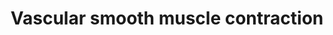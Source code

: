 ---
annotations:
- id: PW:0000004
  parent: regulatory pathway
  type: Pathway Ontology
  value: regulatory pathway
authors:
- Zari
- Mkutmon
- Jmelius
- MirellaKalafati
- MaintBot
description: Vascular smooth muscle refers to the particular type of smooth muscle
  found within, and composing the majority of the wall of blood vessels. The main
  function of vascular smooth muscle tonus is to regulate the caliber of the blood
  vessels in the body. Excessive vasoconstriction leads to high blood pressure, while
  excessive vasodilation as in shock leads to low blood pressure (http://en.wikipedia.org/wiki/Vascular_smooth_muscle).
last-edited: 2019-09-17
organisms:
- Bos taurus
redirect_from:
- /index.php/Pathway:WP2912
- /instance/WP2912
revision: null
schema-jsonld:
- '@context': https://schema.org/
  '@id': https://wikipathways.github.io/pathways/WP2912.html
  '@type': Dataset
  creator:
    '@type': Organization
    name: WikiPathways
  description: Vascular smooth muscle refers to the particular type of smooth muscle
    found within, and composing the majority of the wall of blood vessels. The main
    function of vascular smooth muscle tonus is to regulate the caliber of the blood
    vessels in the body. Excessive vasoconstriction leads to high blood pressure,
    while excessive vasodilation as in shock leads to low blood pressure (http://en.wikipedia.org/wiki/Vascular_smooth_muscle).
  keywords:
  - 20-HETE
  - ACTA2
  - ACTG2
  - ADCY1
  - ADCY2
  - ADCY3
  - ADCY4
  - ADCY5
  - ADCY6
  - ADCY7
  - ADCY8
  - ADCY9
  - ADORA2A
  - ADORA2B
  - ADRA1A
  - ADRA1B
  - ADRA1D
  - AGTR1
  - ANP
  - ARAF
  - ARHGEF1
  - ARHGEF11
  - ARHGEF12
  - AVPR1A
  - AVPR1B
  - Adenosine
  - Adrenomedullin
  - Angiotensin II
  - Arachidonate
  - Arachidonic acid metabolism
  - BNP
  - BRAF
  - CACNA1C
  - CACNA1D
  - CACNA1F
  - CACNA1S
  - CALCRL
  - CALM
  - CALM1
  - CALM2
  - CALM3
  - CALML5
  - CALML6
  - CAMP
  - CGRP
  - CNP
  - CPI-17
  - CYP4A11
  - CYP4A22
  - Ca2+
  - CaD
  - Calcium signal Pathway
  - DAG
  - EDNRA
  - EET
  - Endothelin
  - GNA11
  - GNA12
  - GNA13
  - GNAQ
  - GUCY1A2
  - GUCY1A3
  - GUCY1B3
  - Gs
  - IP3
  - IRAG
  - ITPR1
  - ITPR2
  - ITPR3
  - K+
  - KCNMA1
  - KCNMB1
  - KCNMB2
  - KCNMB3
  - KCNMB4
  - KCNU1
  - MAP2K1
  - MAP2K2
  - MAPK1
  - MAPK3
  - MHC
  - MYL6
  - MYL6B
  - MYL9
  - MYLK
  - MYLK2
  - MYLK3
  - MYLK4
  - 'NO'
  - NPR-A
  - NPR-B
  - Norepinephrine
  - PGI2
  - PKG
  - PLA2G10
  - PLA2G12A
  - PLA2G12B
  - PLA2G1B
  - PLA2G2A
  - PLA2G2C
  - PLA2G2D1
  - PLA2G2D4
  - PLA2G2E
  - PLA2G2F
  - PLA2G3
  - PLA2G4A
  - PLA2G4B
  - PLA2G4D
  - PLA2G4E
  - PLA2G4F
  - PLA2G5
  - PLA2G6
  - PLCB1
  - PLCB2
  - PLCB3
  - PLCB4
  - PPP1CA
  - PPP1CB
  - PPP1CC
  - PPP1R12A
  - PPP1R12B
  - PPP1R12C
  - PRKACA
  - PRKACB
  - PRKCA
  - PRKCB
  - PRKCD
  - PRKCE
  - PRKCG
  - PRKCH
  - PRKCQ
  - PRKX
  - PTGIR
  - RAF1
  - RAMP1
  - RAMP2
  - RAMP3
  - ROCK1
  - ROCK2
  - RhOA
  - cGMP
  - phospholipase A2
  - vasopressin
  license: CC0
  name: Vascular smooth muscle contraction
seo: CreativeWork
title: Vascular smooth muscle contraction
wpid: WP2912
---